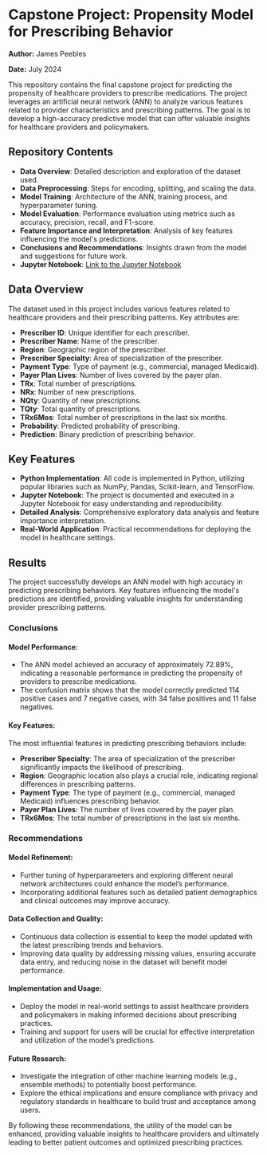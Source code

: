 # Capstone Project: Propensity Model for Prescribing Behavior

**Author:** James Peebles

**Date:** July 2024

This repository contains the final capstone project for predicting the propensity of healthcare providers to prescribe medications. The project leverages an artificial neural network (ANN) to analyze various features related to provider characteristics and prescribing patterns. The goal is to develop a high-accuracy predictive model that can offer valuable insights for healthcare providers and policymakers.

## Repository Contents

- **Data Overview**: Detailed description and exploration of the dataset used.
- **Data Preprocessing**: Steps for encoding, splitting, and scaling the data.
- **Model Training**: Architecture of the ANN, training process, and hyperparameter tuning.
- **Model Evaluation**: Performance evaluation using metrics such as accuracy, precision, recall, and F1-score.
- **Feature Importance and Interpretation**: Analysis of key features influencing the model's predictions.
- **Conclusions and Recommendations**: Insights drawn from the model and suggestions for future work.
- **Jupyter Notebook**: [Link to the Jupyter Notebook](https://github.com/JPeebles-DataScientist/Capstone/blob/main/PeeblesJ_Propensity_Final.ipynb)


## Data Overview

The dataset used in this project includes various features related to healthcare providers and their prescribing patterns. Key attributes are:

- **Prescriber ID**: Unique identifier for each prescriber.
- **Prescriber Name**: Name of the prescriber.
- **Region**: Geographic region of the prescriber.
- **Prescriber Specialty**: Area of specialization of the prescriber.
- **Payment Type**: Type of payment (e.g., commercial, managed Medicaid).
- **Payer Plan Lives**: Number of lives covered by the payer plan.
- **TRx**: Total number of prescriptions.
- **NRx**: Number of new prescriptions.
- **NQty**: Quantity of new prescriptions.
- **TQty**: Total quantity of prescriptions.
- **TRx6Mos**: Total number of prescriptions in the last six months.
- **Probability**: Predicted probability of prescribing.
- **Prediction**: Binary prediction of prescribing behavior.

## Key Features

- **Python Implementation**: All code is implemented in Python, utilizing popular libraries such as NumPy, Pandas, Scikit-learn, and TensorFlow.
- **Jupyter Notebook**: The project is documented and executed in a Jupyter Notebook for easy understanding and reproducibility.
- **Detailed Analysis**: Comprehensive exploratory data analysis and feature importance interpretation.
- **Real-World Application**: Practical recommendations for deploying the model in healthcare settings.

## Results

The project successfully develops an ANN model with high accuracy in predicting prescribing behaviors. Key features influencing the model's predictions are identified, providing valuable insights for understanding provider prescribing patterns.

### Conclusions

#### Model Performance:
- The ANN model achieved an accuracy of approximately 72.89%, indicating a reasonable performance in predicting the propensity of providers to prescribe medications.
- The confusion matrix shows that the model correctly predicted 114 positive cases and 7 negative cases, with 34 false positives and 11 false negatives.

#### Key Features:
The most influential features in predicting prescribing behaviors include:
- **Prescriber Specialty**: The area of specialization of the prescriber significantly impacts the likelihood of prescribing.
- **Region**: Geographic location also plays a crucial role, indicating regional differences in prescribing patterns.
- **Payment Type**: The type of payment (e.g., commercial, managed Medicaid) influences prescribing behavior.
- **Payer Plan Lives**: The number of lives covered by the payer plan.
- **TRx6Mos**: The total number of prescriptions in the last six months.

### Recommendations

#### Model Refinement:
- Further tuning of hyperparameters and exploring different neural network architectures could enhance the model’s performance.
- Incorporating additional features such as detailed patient demographics and clinical outcomes may improve accuracy.

#### Data Collection and Quality:
- Continuous data collection is essential to keep the model updated with the latest prescribing trends and behaviors.
- Improving data quality by addressing missing values, ensuring accurate data entry, and reducing noise in the dataset will benefit model performance.

#### Implementation and Usage:
- Deploy the model in real-world settings to assist healthcare providers and policymakers in making informed decisions about prescribing practices.
- Training and support for users will be crucial for effective interpretation and utilization of the model’s predictions.

#### Future Research:
- Investigate the integration of other machine learning models (e.g., ensemble methods) to potentially boost performance.
- Explore the ethical implications and ensure compliance with privacy and regulatory standards in healthcare to build trust and acceptance among users.

By following these recommendations, the utility of the model can be enhanced, providing valuable insights to healthcare providers and ultimately leading to better patient outcomes and optimized prescribing practices.
